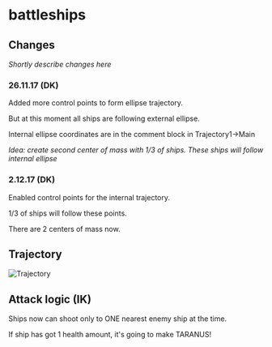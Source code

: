 # battleships

## Changes

*Shortly describe changes here*

### 26.11.17 (DK)

Added more control points to form ellipse trajectory.

But at this moment all ships are following external ellipse.

Internal ellipse coordinates are in the comment block in Trajectory1->Main 

*Idea: create second center of mass with 1/3 of ships. These ships will follow internal ellipse*

### 2.12.17 (DK)

Enabled control points for the internal trajectory.

1/3 of ships will follow these points.

There are 2 centers of mass now.

## Trajectory

![Trajectory](https://pp.userapi.com/c840339/v840339956/2848b/9wty-xC0GEs.jpg)

## Attack logic (IK)

Ships now can shoot only to ONE nearest enemy ship at the time.

If ship has got 1 health amount, it's going to make TARANUS!
